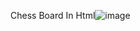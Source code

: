 Chess Board In Html![image](https://github.com/aashiqui2/Chess-Borad-Design-With-Html-and-CSS/assets/89082046/58b6b731-18f5-43a9-a3aa-8f3278a803c6)
